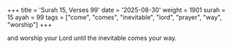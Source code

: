 +++
title = 'Surah 15, Verses 99'
date = '2025-08-30'
weight = 1901
surah = 15
ayah = 99
tags = ["come", "comes", "inevitable", "lord", "prayer", "way", "worship"]
+++

and worship your Lord until the inevitable comes your way.